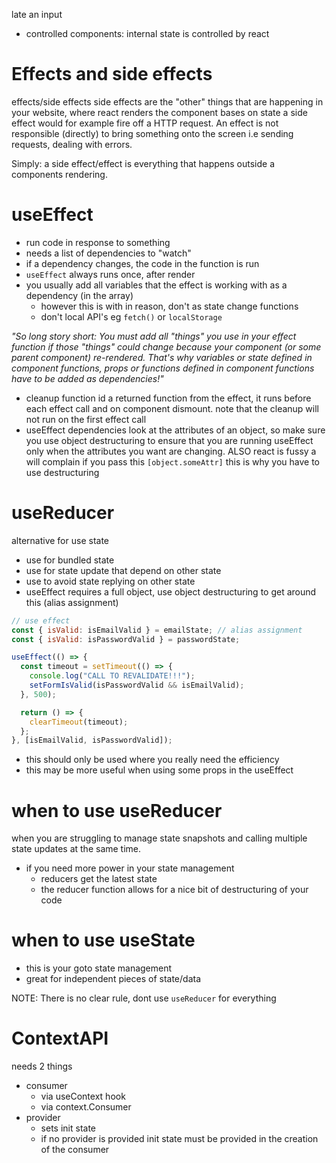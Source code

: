 late an input

- controlled components: internal state is controlled by react

# Effects and side effects

effects/side effects side effects are the "other" things that are happening in your website, where react renders the component bases on state a side effect would for example fire off a HTTP request. An effect is not responsible (directly) to bring something onto the screen i.e sending requests, dealing with errors.

Simply: a side effect/effect is everything that happens outside a components rendering.

# useEffect

- run code in response to something
- needs a list of dependencies to "watch"
- if a dependency changes, the code in the function is run
- `useEffect` always runs once, after render
- you usually add all variables that the effect is working with as a dependency (in the array)
  - however this is with in reason, don't as state change functions
  - don't local API's eg `fetch()` or `localStorage`

_"So long story short: You must add all "things" you use in your effect function if those "things" could change because your component (or some parent component) re-rendered. That's why variables or state defined in component functions, props or functions defined in component functions have to be added as dependencies!"_

- cleanup function id a returned function from the effect, it runs before each effect call and on component dismount. note that the cleanup will not run on the first effect call
- useEffect dependencies look at the attributes of an object, so make sure you use object destructuring to ensure that you are running useEffect only when the attributes you want are changing. ALSO react is fussy a will complain if you pass this `[object.someAttr]` this is why you have to use destructuring

# useReducer

alternative for use state

- use for bundled state
- use for state update that depend on other state
- use to avoid state replying on other state
- useEffect requires a full object, use object destructuring to get around this (alias assignment)

```jsx
// use effect
const { isValid: isEmailValid } = emailState; // alias assignment
const { isValid: isPasswordValid } = passwordState;

useEffect(() => {
  const timeout = setTimeout(() => {
    console.log("CALL TO REVALIDATE!!!");
    setFormIsValid(isPasswordValid && isEmailValid);
  }, 500);

  return () => {
    clearTimeout(timeout);
  };
}, [isEmailValid, isPasswordValid]);
```

- this should only be used where you really need the efficiency
- this may be more useful when using some props in the useEffect

# when to use useReducer

when you are struggling to manage state snapshots and calling multiple state updates at the same time.

- if you need more power in your state management
  - reducers get the latest state
  - the reducer function allows for a nice bit of destructuring of your code

# when to use useState

- this is your goto state management
- great for independent pieces of state/data

NOTE: There is no clear rule, dont use `useReducer` for everything

# ContextAPI

needs 2 things

- consumer
  - via useContext hook
  - via context.Consumer
- provider
  - sets init state
  - if no provider is provided init state must be provided in the creation of the consumer
